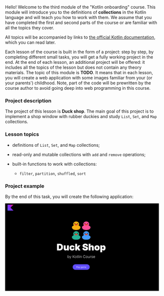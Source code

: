 Hello! Welcome to the third module of the "Kotlin onboarding" course.
This module will introduce you to the definitions of **collections** in the Kotlin language 
and will teach you how to work with them.
We assume that you have completed the first and second parts of the course
or are familiar with all the topics they cover.

All topics will be accompanied by links to [the official Kotlin documentation](https://kotlinlang.org/docs/home.html),
which you can read later.

Each lesson of the course is built in the form of a project:
step by step, by completing different small tasks,
you will get a fully working project in the end.
At the end of each lesson, an additional project will be offered:
it includes all the topics of the lesson but does not contain any theory materials.
The topic of this module is **TODO**.
It means that in each lesson, you will create a web application with 
some images familiar from your (or your parents') childhood.
Note, part of the code will be prewritten by the course author
to avoid going deep into web programming in this course.

### Project description

The project of this lesson is **Duck shop**.
The main goal of this project is to implement a shop window with rubber duckies 
and study `List`, `Set`, and `Map` collections.

### Lesson topics

- definitions of `List`, `Set`, and `Map` collections;
- read-only and mutable collections with `add` and `remove` operations;
- built-in functions to work with collections:

  - `filter`, `partition`, `shuffled`, `sort`

### Project example

By the end of this task, you will create the following application:

![Final application](../../utils/src/main/resources/images/duck/shop/states/ready.gif)
